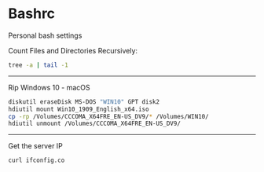 # Bashrc

Personal bash settings

Count Files and Directories Recursively:
```bash
tree -a | tail -1
```
---

Rip Windows 10 - macOS 
```bash
diskutil eraseDisk MS-DOS "WIN10" GPT disk2
hdiutil mount Win10_1909_English_x64.iso
cp -rp /Volumes/CCCOMA_X64FRE_EN-US_DV9/* /Volumes/WIN10/
hdiutil unmount /Volumes/CCCOMA_X64FRE_EN-US_DV9/
```
---

Get the server IP
```bash
curl ifconfig.co
```
